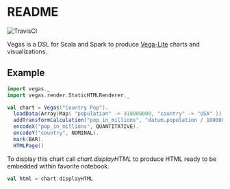 # README
![TravisCI](https://travis-ci.org/aishfenton/Vegas.svg?branch=master)

Vegas is a DSL for Scala and Spark to produce [Vega-Lite](https://vega.github.io/vega-lite/) charts and visualizations.

## Example

```scala
import vegas._
import vegas.render.StaticHTMLRenderer._

val chart = Vegas("Country Pop").
  loadData(Array(Map( "population" -> 318000000, "country" -> "USA" ))).
  addTransformCalculation("pop_in_millions", "datum.population / 1000000").
  encodeX("pop_in_millions", QUANTITATIVE).
  encodeY("country", NOMINAL).
  mark(BAR).
  HTMLPage()

```

To display this chart call *chart.displayHTML* to produce HTML ready to be embedded within favorite notebook.
```scala
val html = chart.displayHTML
```


